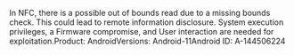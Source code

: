 In NFC, there is a possible out of bounds read due to a missing bounds check. This could lead to remote information disclosure. System execution privileges, a Firmware compromise, and User interaction are needed for exploitation.Product: AndroidVersions: Android-11Android ID: A-144506224